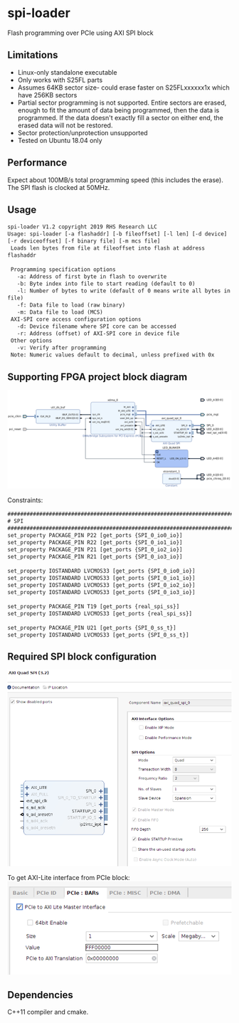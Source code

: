 # spi-loader

Flash programming over PCIe using AXI SPI block

## Limitations
- Linux-only standalone executable
- Only works with S25FL parts
- Assumes 64KB sector size- could erase faster on S25FLxxxxxx1x which have 256KB sectors
- Partial sector programming is not supported. Entire sectors are erased, enough to fit the amount of data being programmed,
   then the data is programmed. If the data doesn't exactly fill a sector on either end, the erased data will not be restored.
- Sector protection/unprotection unsupported
- Tested on Ubuntu 18.04 only


## Performance

Expect about 100MB/s total programming speed (this includes the erase). The SPI flash is clocked at 50MHz.

## Usage
```
spi-loader V1.2 copyright 2019 RHS Research LLC
Usage: spi-loader [-a flashaddr] [-b fileoffset] [-l len] [-d device] [-r deviceoffset] [-f binary file] [-m mcs file]
 Loads len bytes from file at fileoffset into flash at address flashaddr

 Programming specification options
   -a: Address of first byte in flash to overwrite
   -b: Byte index into file to start reading (default to 0)
   -l: Number of bytes to write (default of 0 means write all bytes in file)
   -f: Data file to load (raw binary)
   -m: Data file to load (MCS)
 AXI-SPI core access configuration options
   -d: Device filename where SPI core can be accessed
   -r: Address (offset) of AXI-SPI core in device file
 Other options
   -v: Verify after programming
 Note: Numeric values default to decimal, unless prefixed with 0x
```

## Supporting FPGA project block diagram
![block diagram](./doc-images/block-diagram.png)

Constraints:
```
###############################################################################
# SPI
###############################################################################
set_property PACKAGE_PIN P22 [get_ports {SPI_0_io0_io}]
set_property PACKAGE_PIN R22 [get_ports {SPI_0_io1_io}]
set_property PACKAGE_PIN P21 [get_ports {SPI_0_io2_io}]
set_property PACKAGE_PIN R21 [get_ports {SPI_0_io3_io}]

set_property IOSTANDARD LVCMOS33 [get_ports {SPI_0_io0_io}]
set_property IOSTANDARD LVCMOS33 [get_ports {SPI_0_io1_io}]
set_property IOSTANDARD LVCMOS33 [get_ports {SPI_0_io2_io}]
set_property IOSTANDARD LVCMOS33 [get_ports {SPI_0_io3_io}]

set_property PACKAGE_PIN T19 [get_ports {real_spi_ss}]
set_property IOSTANDARD LVCMOS33 [get_ports {real_spi_ss}]

set_property PACKAGE_PIN U21 [get_ports {SPI_0_ss_t}]
set_property IOSTANDARD LVCMOS33 [get_ports {SPI_0_ss_t}]
```

## Required SPI block configuration
![spi block config](./doc-images/axi-quad-cfg.png)

To get AXI-Lite interface from PCIe block:
![pcie block config](./doc-images/pcie-cfg.png)


## Dependencies

C++11 compiler and cmake. 

